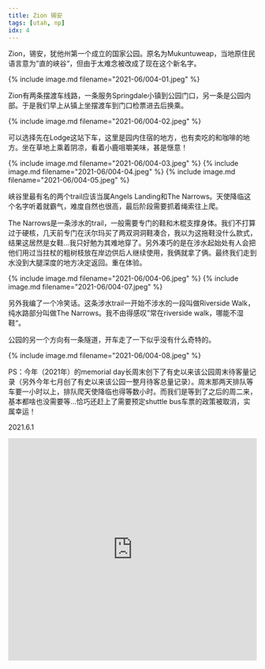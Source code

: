 ```yaml
---
title: Zion 锡安
tags: [utah, np]
idx: 4
---
```


Zion，锡安，犹他州第一个成立的国家公园。原名为Mukuntuweap，当地原住民语言意为”直的峡谷“，但由于太难念被改成了现在这个新名字。

{% include image.md filename="2021-06/004-01.jpeg" %}

Zion有两条摆渡车线路，一条服务Springdale小镇到公园门口，另一条是公园内部。于是我们早上从镇上坐摆渡车到门口检票进去后换乘。

{% include image.md filename="2021-06/004-02.jpeg" %}

可以选择先在Lodge这站下车，这里是园内住宿的地方，也有卖吃的和咖啡的地方。坐在草地上乘着阴凉，看着小鹿咀嚼美味，甚是惬意！

{% include image.md filename="2021-06/004-03.jpeg" %}
{% include image.md filename="2021-06/004-04.jpeg" %}
{% include image.md filename="2021-06/004-05.jpeg" %}

峡谷里最有名的两个trail应该当属Angels Landing和The Narrows。天使降临这个名字听着就霸气，难度自然也很高，最后阶段需要抓着绳索往上爬。

The Narrows是一条涉水的trail，一般需要专门的鞋和木棍支撑身体。我们不打算过于硬核，几天前专门在沃尔玛买了两双洞洞鞋凑合，我以为这拖鞋没什么款式，结果这居然是女鞋…我只好勉为其难地穿了。另外凑巧的是在涉水起始处有人会把他们用过当拄杖的粗树枝放在岸边供后人继续使用，我俩就拿了俩。最终我们走到水没到大腿深度的地方决定返回。重在体验。

{% include image.md filename="2021-06/004-06.jpeg" %}
{% include image.md filename="2021-06/004-07.jpeg" %}

另外我编了一个冷笑话。这条涉水trail一开始不涉水的一段叫做Riverside Walk，纯水路部分叫做The Narrows。我不由得感叹”常在riverside walk，哪能不湿鞋“。

公园的另一个方向有一条隧道，开车走了一下似乎没有什么奇特的。

{% include image.md filename="2021-06/004-08.jpeg" %}

PS：今年（2021年）的memorial day长周末创下了有史以来该公园周末待客量记录（另外今年七月创了有史以来该公园一整月待客总量记录）。周末那两天排队等车要一小时以上，排队爬天使降临也得等数小时。而我们是等到了之后的周二来，基本都啥也没需要等…恰巧还赶上了需要预定shuttle bus车票的政策被取消，实属幸运！

2021.6.1

<iframe src="https://www.google.com/maps/embed?pb=!1m18!1m12!1m3!1d406128.1441851208!2d-113.32342452490073!3d37.3217618302905!2m3!1f0!2f0!3f0!3m2!1i1024!2i768!4f13.1!3m3!1m2!1s0x80caead08844f8d9%3A0x7c2e3a15aa3656f5!2sZion%20National%20Park!5e0!3m2!1sen!2sus!4v1652162731977!5m2!1sen!2sus" width="100%" height="450" style="border:0;" allowfullscreen="" loading="lazy" referrerpolicy="no-referrer-when-downgrade"></iframe>
